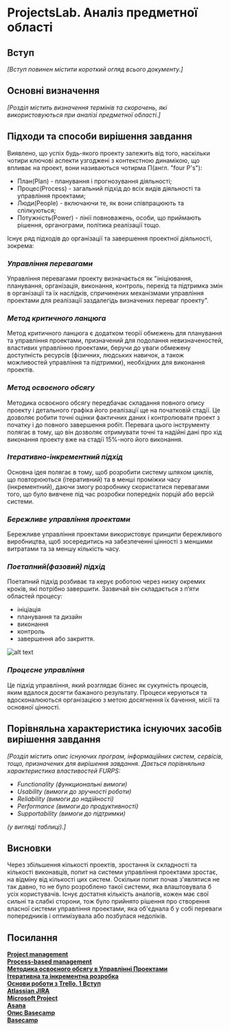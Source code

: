 # ProjectsLab. Аналіз предметної області

## Вступ

*[Вступ повинен містити короткий огляд всього документу.]*


## Основні визначення

*[Розділ містить визначення термінів та скорочень, які використовуються при аналізі предметної області.]*

## Підходи та способи вирішення завдання

Виявлено, що успіх будь-якого проекту залежить від того, наскільки чотири ключові аспекти узгоджені з контекстною динамікою, що впливає на проект, вони називаються чотирма П(англ. "four P's"):

- План(Plan) - планування і прогнозування діяльності;
- Процес(Process) - загальний підхід до всіх видів діяльності та управління проектами;
- Люди(People) - включаючи те, як вони співпрацюють та спілкуються;
- Потужність(Power) -  лінії повноважень, особи, що приймають рішення, органограми, політика реалізації тощо.

Існує ряд підходів до організації та завершення проектної діяльності, зокрема:

### **_Управління перевагами_**

Управління перевагами проекту визначається як "ініціювання, планування, організація, виконання, контроль, перехід та підтримка змін в організації та їх наслідків, спричинених механізмами управління проектами для реалізації заздалегідь визначених переваг проекту".

### **_Метод критичного ланцюга_** 

Метод критичного ланцюга є додатком теорії обмежень для планування та управління проектами, призначений для подолання невизначеностей, властивих управлінню проектами, беручи до уваги обмежену доступність ресурсів (фізичних, людських навичок, а також можливостей управління та підтримки), необхідних для виконання проектів.

### **_Метод освоєного обсягу_**

Методика освоєного обсягу передбачає складання повного опису проекту і детального графіка його реалізації ще на початковій стадії. Це дозволяє робити точні оцінки фактичних даних і контролювати проект з початку і до повного завершення робіт. Перевага цього інструменту полягає в тому, що він дозволяє отримувати точні та надійні дані про хід виконання проекту вже на стадії 15%-ного його виконання.

### **_Ітеративно-інкрементний підхід_**

Основна ідея полягає в тому, щоб розробити систему шляхом циклів, що повторюються (ітеративний) та в менші проміжки часу (інкрементний), даючи змогу розробнику скористатися перевагами того, що було вивчене під час розробки попередніх порцій або версій системи. 

### **_Бережливе управління проектами_**

Бережливе управління проектами використовує принципи бережливого виробництва, щоб зосередитись на забезпеченні цінності з меншими витратами та за меншу кількість часу.

### **_Поетапний(фазовий) підхід_**

Поетапний підхід розбиває та керує роботою через низку окремих кроків, які потрібно завершити. Зазвичай він складається з п’яти областей процесу:

- ініціація
- планування та дизайн
- виконання
- контроль
- завершення або закриття.

![alt text](https://upload.wikimedia.org/wikipedia/commons/a/a0/1_UA_Project_Management_%28phases%29.png "5 етапів розробки проекту")

### **_Процесне управління_**

Це підхід управління, який розглядає бізнес як сукупність процесів, яким вдалося досягти бажаного результату. Процеси керуються та вдосконалюються організацією з метою досягнення їх бачення, місії та основної цінності.

## Порівняльна характеристика існуючих засобів вирішення завдання

*[Розділ містить опис існуючих програм, інформаційних систем, сервісів, тощо, призначених для вирішення 
завдання. Дається порівняльна характеристика властивостей FURPS:*
- *Functionality (функциональні вимоги)*
- *Usability (вимоги до зручності роботи)*
- *Reliability (вимоги до надійності)*
- *Performance (вимоги до продуктивності)*
- *Supportability (вимоги до підтримки)*

 *(у вигляді таблиці).]*

## Висновки

Через збільшення кількості проектів, зростання їх складності та кількості виконавців, попит на системи управління проектами зростає, на відміну від кількості цих систем. Оскільки попит почав з'являтися не так давно, то не було розроблено такої системи, яка влаштовувала б усіх користувачів. Існує достатня кількість аналогів, кожен має свої сильні та слабкі сторони, тож було прийнято рішення про створення власної системи управління проектами, яка об'єднала б у собі переваги попередників і оптимізувала або позбулася недоліків.

## Посилання

**[Project management](https://en.wikipedia.org/wiki/Project_management)**\
**[Process-based management](https://en.wikipedia.org/wiki/Process-based_management)**\
**[Методика освоєного обсягу в Управлінні Проектами](https://ua-referat.com/%D0%9C%D0%B5%D1%82%D0%BE%D0%B4%D0%B8%D0%BA%D0%B0_%D0%BE%D1%81%D0%B2%D0%BE%D1%94%D0%BD%D0%BE%D0%B3%D0%BE_%D0%BE%D0%B1%D1%81%D1%8F%D0%B3%D1%83_%D0%B2_%D0%A3%D0%BF%D1%80%D0%B0%D0%B2%D0%BB%D1%96%D0%BD%D0%BD%D1%96_%D0%9F%D1%80%D0%BE%D0%B5%D0%BA%D1%82%D0%B0%D0%BC%D0%B8)**\
**[Ітеративна та інкрементна розробка](https://uk.wikipedia.org/wiki/%D0%86%D1%82%D0%B5%D1%80%D0%B0%D1%82%D0%B8%D0%B2%D0%BD%D0%B0_%D1%82%D0%B0_%D1%96%D0%BD%D0%BA%D1%80%D0%B5%D0%BC%D0%B5%D0%BD%D1%82%D0%BD%D0%B0_%D1%80%D0%BE%D0%B7%D1%80%D0%BE%D0%B1%D0%BA%D0%B0)**\
**[Основи роботи з Trello. 1 Вступ](http://prof.nau.edu.ua/help/osnovi-roboti-z-trelo-1-vstup/)**\
**[Atlassian JIRA](https://uk.wikipedia.org/wiki/Atlassian_JIRA)**\
**[Microsoft Project](https://uk.wikipedia.org/wiki/Microsoft_Project)**\
**[Asana](https://uk.wikipedia.org/wiki/Asana)**\
**[Опис Basecamp](https://startpack.ru/application/basecamp)**\
**[Basecamp](https://ru.wikipedia.org/wiki/Basecamp)**
